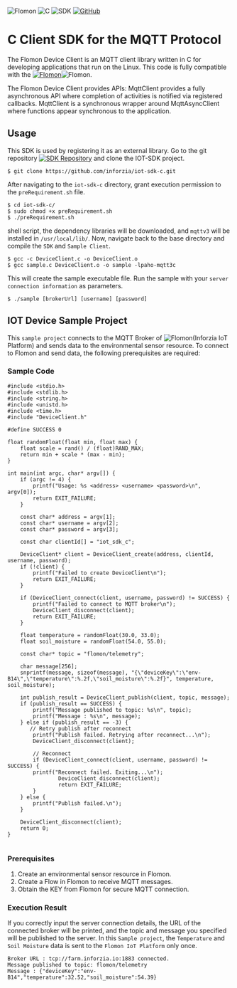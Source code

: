 ![Flomon](https://img.shields.io/badge/FLOMON-blue)
![C](https://img.shields.io/badge/C-green)
![SDK](https://img.shields.io/badge/SDK-black)
[![GitHub](https://img.shields.io/badge/license-EPL--1.0-FF0033.svg)](https://github.com/inforzia/iot-sdk-c/LICENSE)
# C Client SDK for the MQTT Protocol

The Flomon Device Client is an MQTT client library written in C for developing applications that run on the Linux.
This code is fully compatible with the [![Flomon](https://img.shields.io/badge/Paho-Project-blue)](https://github.com/orgs/eclipse/repositories?q=java+mqtt&type=all&language=&sort=)![Flomon](https://img.shields.io/badge/version-1.2.5-blue).

The Flomon Device Client provides APIs: MqttClient provides a fully asynchronous API where completion of activities is notified via registered callbacks. MqttClient is a synchronous wrapper around MqttAsyncClient where functions appear synchronous to the application.

## Usage
This SDK is used by registering it as an external library.
Go to the git repository [![SDK Repository](https://img.shields.io/badge/Inforzia%20SDK-Repo-green)](https://github.com/inforzia/iot-sdk-c) and clone the IOT-SDK project.
```less
$ git clone https://github.com/inforzia/iot-sdk-c.git
```
After navigating to the `iot-sdk-c` directory, grant execution permission to the `preRequirement.sh` file.
```less
$ cd iot-sdk-c/
$ sudo chmod +x preRequirement.sh
$ ./preRequirement.sh
```
shell script, the dependency libraries will be downloaded, and `mqttv3` will be installed in `/usr/local/lib/`.
Now, navigate back to the base directory and compile the `SDK` and `Sample Client`.
```less
$ gcc -c DeviceClient.c -o DeviceClient.o
$ gcc sample.c DeviceClient.o -o sample -lpaho-mqtt3c
```

This will create the sample executable file. Run the sample with your `server connection information` as parameters.
```less
$ ./sample [brokerUrl] [username] [password]
```


## IOT Device Sample Project
This `sample project` connects to the MQTT Broker of ![Flomon](https://img.shields.io/badge/Flomon-8A2BE2)(Inforzia IoT Platform) and sends data to the environmental sensor resource. To connect to Flomon and send data, the following prerequisites are required:

### Sample Code
```
#include <stdio.h>
#include <stdlib.h>
#include <string.h>
#include <unistd.h>
#include <time.h>
#include "DeviceClient.h"

#define SUCCESS 0

float randomFloat(float min, float max) {
    float scale = rand() / (float)RAND_MAX;
    return min + scale * (max - min);
}

int main(int argc, char* argv[]) {
    if (argc != 4) {
        printf("Usage: %s <address> <username> <password>\n", argv[0]);
        return EXIT_FAILURE;
    }

    const char* address = argv[1];
    const char* username = argv[2];
    const char* password = argv[3];

    const char clientId[] = "iot_sdk_c";

    DeviceClient* client = DeviceClient_create(address, clientId, username, password);
    if (!client) {
        printf("Failed to create DeviceClient\n");
        return EXIT_FAILURE;
    }

    if (DeviceClient_connect(client, username, password) != SUCCESS) {
        printf("Failed to connect to MQTT broker\n");
        DeviceClient_disconnect(client);
        return EXIT_FAILURE;
    }

    float temperature = randomFloat(30.0, 33.0);
    float soil_moisture = randomFloat(54.0, 55.0);

    const char* topic = "flomon/telemetry";

    char message[256];
    snprintf(message, sizeof(message), "{\"deviceKey\":\"env-B14\",\"temperature\":%.2f,\"soil_moisture\":%.2f}", temperature, soil_moisture);

    int publish_result = DeviceClient_publish(client, topic, message);
    if (publish_result == SUCCESS) {
        printf("Message published to topic: %s\n", topic);
        printf("Message : %s\n", message);
    } else if (publish_result == -3) {
       // Retry publish after reconnect
        printf("Publish failed. Retrying after reconnect...\n");
        DeviceClient_disconnect(client);

        // Reconnect
        if (DeviceClient_connect(client, username, password) != SUCCESS) {
		printf("Reconnect failed. Exiting...\n");
            	DeviceClient_disconnect(client);
            	return EXIT_FAILURE;
        }
    } else {
    	printf("Publish failed.\n");	    
    }

    DeviceClient_disconnect(client);
    return 0;
}


```
### Prerequisites

1. Create an environmental sensor resource in Flomon.
2. Create a Flow in Flomon to receive MQTT messages.
3. Obtain the KEY from Flomon for secure MQTT connection.

### Execution Result

If you correctly input the server connection details, the URL of the connected broker will be printed, and the topic and message you specified will be published to the server.
In this `Sample project`, the `Temperature` and `Soil Moisture` data is sent to the `Flomon IoT Platform` only once.
```less
Broker URL : tcp://farm.inforzia.io:1883 connected.
Message published to topic: flomon/telemetry
Message : {"deviceKey":"env-B14","temperature":32.52,"soil_moisture":54.39}
```